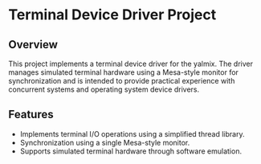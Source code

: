 # Terminal Device Driver Project

## Overview
This project implements a terminal device driver for the yalmix. The driver manages simulated terminal hardware using a Mesa-style monitor for synchronization and is intended to provide practical experience with concurrent systems and operating system device drivers.

## Features
- Implements terminal I/O operations using a simplified thread library.
- Synchronization using a single Mesa-style monitor.
- Supports simulated terminal hardware through software emulation.

